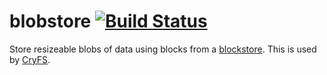 # blobstore [![Build Status](https://travis-ci.org/smessmer/blobstore.svg?branch=master)](https://travis-ci.org/smessmer/blobstore)

Store resizeable blobs of data using blocks from a [blockstore](https://github.com/cryfs/blockstore).
This is used by [CryFS](https://github.com/cryfs/cryfs).
